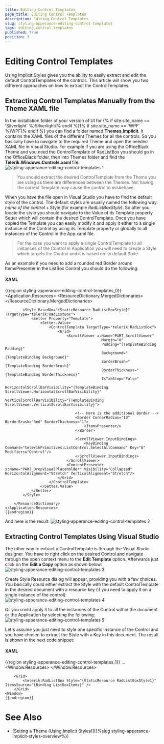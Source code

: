 ```yaml
---
title: Editing Control Templates
page_title: Editing Control Templates
description: Editing Control Templates
slug: styling-apperance-editing-control-templates
tags: editing,control,templates
published: True
position: 3
---
```


# Editing Control Templates



Using Implicit Styles gives you the ability to easily extract and edit the default ControlTemplates of the controls. This article will show you two different approaches on how to extract the ControlTemplates.        
      

## Extracting Control Templates Manually from the Theme XAML file

In the installation folder of your version of UI for {% if site.site_name == 'Silverlight' %}Silverlight{% endif %}{% if site.site_name == 'WPF' %}WPF{% endif %} you can find a folder named __Themes.Implicit__. It contains the XAML files of the different Themes for all the controls. So you basically have to navigate to the required Theme and open the needed XAML file in Visual Studio. For example if you are using the OfficeBlack Theme and you need the ControlTemplate of RadListBox you should go in the OfficeBlack folder, then into Themes folder and find the __Telerik.Windows.Controls.xaml__ file.
![styling-apperance-editing-control-templates 1](images/styling-apperance-editing-control-templates_1.png)

>You should extract the desired ControlTemplate from the Theme you are using as there are differences between the Themes. Not having the correct Template may cause the control to misbehave.
          

When you have the file open in Visual Studio you have to find the default style of the control. The default styles are usually named the following way: *name of the control* + Style (for example *RadListBoxStyle*). So after you locate the style you should navigate to the Value of its Template property Setter which will contain the desired ControlTemplate. Once you have copied the Template you can easily modify it and apply it either to a single instance of the Control by using its Template property or globally to all instances of the Control in the App.xaml file.
        

>For the case you want to apply a single ControlTemplate to all instances of the Control in Application you will need to create a Style which targets the Control and it is based on its default Style. 
          

As an example if you need to add a rounded red Border around ItemsPresenter in the ListBox Control you should do the following:
        

#### __XAML__

{{region styling-apperance-editing-control-templates_0}}
	<Application.Resources>
	    <ResourceDictionary>
	        <ResourceDictionary.MergedDictionaries>
	            <ResourceDictionary Source="/Telerik.Windows.Themes.Office_Black;component/Themes/Telerik.Windows.Controls.xaml"/>
	        </ResourceDictionary.MergedDictionaries>
	        
	        <Style BasedOn="{StaticResource RadListBoxStyle}" TargetType="telerik:RadListBox">
	            <Setter Property="Template">
	                <Setter.Value>
	                    <ControlTemplate TargetType="telerik:RadListBox">
	                        <Grid>
	                            <ScrollViewer x:Name="PART_ScrollViewer"
	                                            Margin="0"
	                                            Padding="{TemplateBinding Padding}"
	                                            Background="{TemplateBinding Background}"
	                                            BorderBrush="{TemplateBinding BorderBrush}"
	                                            BorderThickness="{TemplateBinding BorderThickness}"
	                                            IsTabStop="False"
	                                            HorizontalScrollBarVisibility="{TemplateBinding ScrollViewer.HorizontalScrollBarVisibility}"
	                                            VerticalScrollBarVisibility="{TemplateBinding ScrollViewer.VerticalScrollBarVisibility}">
	                                
	                                <!-- Here is the additional Border -->
	                                <Border CornerRadius="10" BorderBrush="Red" BorderThickness="1">
	                                    <ItemsPresenter/>
	                                </Border>
	
	                                <ScrollViewer.InputBindings>
	                                    <KeyBinding Command="telerikPrimitives:ListControl.SelectAllCommand" Key="A" Modifiers="Control"/>
	                                </ScrollViewer.InputBindings>
	                            </ScrollViewer>
	                            <ContentPresenter x:Name="PART_DropVisualPlaceholder" Visibility="Collapsed" HorizontalAlignment="Stretch" VerticalAlignment="Stretch"/>
	                        </Grid>
	                    </ControlTemplate>
	                </Setter.Value>
	            </Setter>
	        </Style>
	        
	    </ResourceDictionary>
	</Application.Resources>
	{{endregion}}



And here is the result:
![styling-apperance-editing-control-templates 2](images/styling-apperance-editing-control-templates_2.png)

## Extracting Control Templates Using Visual Studio

The other way to extract a ControlTemplate is through the Visual Studio designer. You have to right click on the desired Control and navigate through the open context menu to the __Edit Template__ option. Afterwards just click on the __Edit a Copy__ option as shown below:
![styling-apperance-editing-control-templates 3](images/styling-apperance-editing-control-templates_3.png)

Create Style Resource dialog will appear, providing you with a few choices. You basically could either extract the Style with the default ControlTemplate in the desired document with a resource key (if you need to apply it on a single instance of the control):
![styling-apperance-editing-control-templates 4](images/styling-apperance-editing-control-templates_4.png)

Or you could apply it to all the instances of the Control within the document or the Application by selecting the following:
![styling-apperance-editing-control-templates 5](images/styling-apperance-editing-control-templates_5.png)

Let's assume you just need to style one specific instance of the Control and you have chosen to extract the Style with a Key in this document. The result is shown in the next code snippet:
        

#### __XAML__

{{region styling-apperance-editing-control-templates_1}}
	<Window>
	    ...
	    <Window.Resources>
	        <Style x:Key="RadListBoxStyle1" TargetType="{x:Type telerik:RadListBox}" BasedOn="{StaticResource RadListBoxStyle}">
	            <Setter Property="Template">
	                <Setter.Value>
	                    <ControlTemplate TargetType="{x:Type telerik:RadListBox}">
	                        ...
	                    </ControlTemplate>
	                </Setter.Value>
	            </Setter>
	        </Style>
	    </Window.Resources>
	
	    <Grid>
	        <telerik:RadListBox Style="{StaticResource RadListBoxStyle1}" ItemsSource="{Binding ListBoxItems}" />
	    </Grid>
	<Window>
	{{endregion}}





# See Also

 * [Setting a Theme (Using  Implicit Styles)]({%slug styling-apperance-implicit-styles-overview%})
